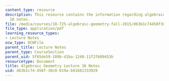 ```yaml
---
content_type: resource
description: This resource contains the information regarding algebraic geometry lecture
  16 notes.
file: /media/courses/18-725-algebraic-geometry-fall-2015/d63b1c74458f30c0019ab91681333929_MIT18_725F15_lec16.pdf
file_type: application/pdf
learning_resource_types:
- Lecture Notes
ocw_type: OCWFile
parent_title: Lecture Notes
parent_type: CourseSection
parent_uid: 5f85de59-109b-d1ba-1240-11f2f689453b
resourcetype: Document
title: Algebraic Geometry Lecture 16 Notes
uid: d63b1c74-458f-30c0-019a-b91681333929
---
```

